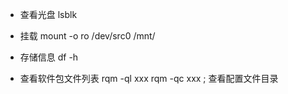 - 查看光盘
lsblk

- 挂载
mount -o ro /dev/src0 /mnt/

- 存储信息
df -h

- 查看软件包文件列表
rqm -ql xxx
rqm -qc xxx ; 查看配置文件目录